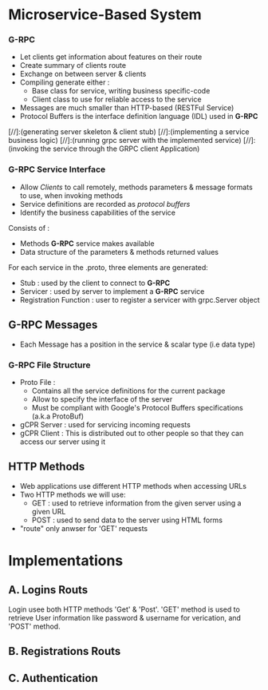 # Microservice-Based System

### G-RPC
- Let clients get information about features on their route
- Create summary of clients route
- Exchange on between server & clients
- Compiling generate either :
	- Base class for service, writing business specific-code
	- Client class to use for reliable access to the service
- Messages are much smaller than HTTP-based (RESTFul Service)
- Protocol Buffers is the interface definition language (IDL) used in __G-RPC__

[//]:(generating server skeleton & client stub)
[//]:(implementing a service business logic)
[//]:(running grpc server with the implemented service)
[//]:(invoking the service through the GRPC client Application)

### G-RPC Service Interface
- Allow *Clients* to call remotely, methods parameters & message formats to use, when invoking methods
- Service definitions are recorded as *protocol buffers*
- Identify the business capabilities of the service

Consists of :
- Methods __G-RPC__ service makes available
- Data structure of the parameters & methods returned values

For each service in the .proto, three elements are generated:
- Stub : used by the client to connect to __G-RPC__
- Servicer : used by server to implement a __G-RPC__ service
- Registration Function : user to register a servicer with grpc.Server object 

## G-RPC Messages
- Each Message has a position in the service & scalar type (i.e data type)

### G-RPC File Structure
- Proto File : 
	- Contains all the service definitions for the current package
	- Allow to specify the interface of the server
	- Must be compliant with Google's Protocol Buffers specifications (a.k.a ProtoBuf)
- gCPR Server : used for servicing incoming requests
- gCPR Client : This is distributed out to other people so that they can access our server using it


## HTTP Methods
- Web applications use different HTTP methods when accessing URLs
- Two HTTP methods we will use:
	- GET : used to retrieve information from the given server using a given URL
	- POST : used to send data to the server using HTML forms
- "route" only anwser for 'GET' requests




# Implementations
## A. Logins Routs
Login usee both HTTP methods 'Get' & 'Post'. 'GET' method is used to retrieve
User information like password & username for verication, and 'POST' method.

## B. Registrations Routs

## C. Authentication
